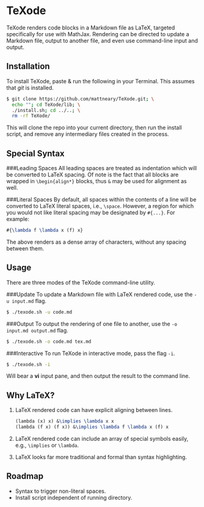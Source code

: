 TeXode
======
TeXode renders code blocks in a Markdown file as LaTeX, targeted specifically for use with MathJax. Rendering can be directed to update a Markdown file, output to another file, and even use command-line input and output.

Installation
------------
To install TeXode, paste & run the following in your Terminal. This assumes that *git* is installed.

```sh
$ git clone https://github.com/mattneary/TeXode.git; \
  echo ""; cd TeXode/lib; \
  ./install.sh; cd ../..; \
  rm -rf TeXode/
```

This will clone the repo into your current directory, then run the install script, and remove any intermediary files created in the process.

Special Syntax
--------------
###Leading Spaces
All leading spaces are treated as indentation which will be converted to LaTeX spacing. Of note is the fact that all blocks are wrapped in `\begin{align*}` blocks, thus `&` may be used for alignment as well.

###Literal Spaces
By default, all spaces within the contents of a line will be converted to LaTeX literal spaces, i.e., `\space`. However, a region for which you would not like literal spacing may be designated by `#{...}`. For example:

```latex
#{\lambda f \lambda x (f) x}
```

The above renders as a dense array of characters, without any spacing between them.

Usage
-----
There are three modes of the TeXode command-line utility.

###Update
To update a Markdown file with LaTeX rendered code, use the `-u input.md` flag.

```sh
$ ./texode.sh -u code.md
```

###Output
To output the rendering of one file to another, use the `-o input.md output.md` flag.

```sh
$ ./texode.sh -o code.md tex.md
```

###Interactive
To run TeXode in interactive mode, pass the flag `-i`.

```sh
$ ./texode.sh -i
```

Will bear a __vi__ input pane, and then output the result to the command line.

Why LaTeX?
----------
1. LaTeX rendered code can have explicit aligning between lines.

	```latex
	(lambda (x) x) &\implies \lambda x x
	(lambda (f x) (f x)) &\implies \lambda f \lambda x (f) x
	```

2. LaTeX rendered code can include an array of special symbols easily, e.g., `\implies` or `\lambda`.
3. LaTeX looks far more traditional and formal than syntax highlighting.

Roadmap
-------
- Syntax to trigger non-literal spaces.
- Install script independent of running directory.